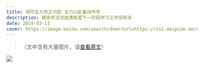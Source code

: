 ```yaml
---
title: 竭尽全力改正问题 全力以赴备战中考
description: 摸底考试总结表彰暨下一阶段学习工作安排会
date: 2019-03-11
cover: https://image.baidu.com/search/down?url=https://ss2.meipian.me/users/16033976/e3d1f216b4914628b39dabd69f0dcccd.jpg
---
```


> （文中含有大量图片，请[查看原文](https://www.meipian.cn/1yvhpwmp)）

![](https://image.baidu.com/search/down?url=https://ss2.meipian.me/users/16033976/e3d1f216b4914628b39dabd69f0dcccd.jpg)
